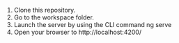 1. Clone this repository.
2. Go to the workspace folder.
3. Launch the server by using the CLI command ng serve
4. Open your browser to http://localhost:4200/
